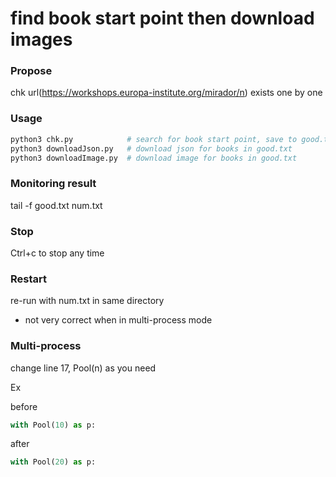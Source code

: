
# find book start point then download images
### Propose
  chk url(https://workshops.europa-institute.org/mirador/n) exists one by one
  
### Usage

```bash
python3 chk.py            # search for book start point, save to good.txt
python3 downloadJson.py   # download json for books in good.txt
python3 downloadImage.py  # download image for books in good.txt
```
  
### Monitoring result
  tail -f good.txt num.txt
  
### Stop
  Ctrl+c to stop any time
  
### Restart
  re-run with num.txt in same directory
  * not very correct when in multi-process mode

### Multi-process
  change line 17, Pool(n) as you need
  
Ex

before
```python
with Pool(10) as p:
```

after
```python
with Pool(20) as p:  
```

